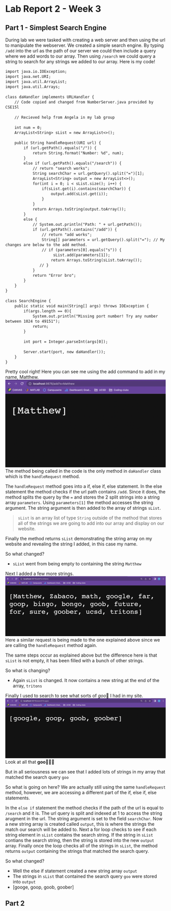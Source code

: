 # Lab Report 2 - Week 3
## Part 1 - Simplest Search Engine
During lab we were tasked with creating a web server and then using the url to manipulate the webserver. We created a simple search engine. By typing `/add` into the url as the path of our server we could then include a query where we add words to our array. Then using `/search` we could query a string to search for any strings we added to our array. Here is my code!
```
import java.io.IOException;
import java.net.URI;
import java.util.ArrayList;
import java.util.Arrays;

class daHandler implements URLHandler {
    // Code copied and changed from NumberServer.java provided by CSE15l

    // Recieved help from Angela in my lab group
    
    int num = 0;
    ArrayList<String> sList = new ArrayList<>();

    public String handleRequest(URI url) {
        if (url.getPath().equals("/")) {
            return String.format("Number: %d", num);
        } 
        else if (url.getPath().equals("/search")) {
            // return "search works";
            String searchChar = url.getQuery().split("=")[1];
            ArrayList<String> output = new ArrayList<>();
            for(int i = 0; i < sList.size(); i++) {
                if(sList.get(i).contains(searchChar)) {
                    output.add(sList.get(i));
                }
            }
            return Arrays.toString(output.toArray());
        } 
        else {
            // System.out.println("Path: " + url.getPath());
            if (url.getPath().contains("/add")) {
                // return "add works";
                String[] parameters = url.getQuery().split("="); // My changes are below to the add method.
                // if (parameters[0].equals("s")) {
                     sList.add(parameters[1]);
                    return Arrays.toString(sList.toArray());
               // }
            }
            return "Error bro";
        }
    }
}

class SearchEngine {
    public static void main(String[] args) throws IOException {
        if(args.length == 0){
            System.out.println("Missing port number! Try any number between 1024 to 49151");
            return;
        }

        int port = Integer.parseInt(args[0]);

        Server.start(port, new daHandler());
    }
}
```
Pretty cool right!
Here you can see me using the add command to add in my name, Matthew.
![Image](week-3-screenshots/myNameSS.png)
The method being called in the code is the only method in `daHandler` class which is the `handleRequest` method. 

The `handleRequest` method goes into a if, else if, else statement. In the else statement the method checks if the url path contains `/add`. Since it does, the method splits the query by the `=` and stores the 2 split strings into a string array `parameters`. Using `parameters[1]` the method accesses the string argument. The string argument is then added to the array of strings `sList`. 
> `sList` is an array list of type `String` outside of the method that stores all of the strings we are going to add into our array and display on our website. 

Finally the method returns `sList` demonstrating the string array on my website and revealing the string I added, in this case my name.

So what changed?
* `sList` went from being empty to containing the string `Matthew`

Next I added a few more strings.
![Image](week-3-screenshots/lotsOfAdds.png)
Here a similar request is being made to the one explained above since we are calling the `handleRequest` method again.

The same steps occur as explained above but the difference here is that `sList` is not empty, it has been filled with a bunch of other strings.

So what is changing?
* Again `sList` is changed. It now contains a new string at the end of the array, `tritons`

Finally I used to search to see what sorts of *goo*🦠 I had in my site.
![Image](week-3-screenshots/searchGoo.png)
Look at all that **goo**🦠🦠🦠

But in all seriousness we can see that I added lots of strings in my array that matched the search query `goo`

So what is going on here? We are actually still using the same `handleRequest` method, however, we are accessing a different part of the if, else if, else statements.

In the `else if` statement the method checks if the path of the url is equal to `/search` and it is. The url query is split and indexed at 1 to access the string arugment in the url. The string argument is set to the field `searchChar`. Now a new string array is created called `output`, this is where the strings the match our search will be added to. Next a for loop checks to see if each string element in `sList` contains the search string. If the string in `sList` contians the search string, then the string is stored into the new `output` array. Finally once the loop checks all of the strings in `sList`, the method returns `output` containing the strings that matched the search query.

So what changed?
* Well the else if statement created a new string array `output`
* The strings in `sList` that contained the search query `goo` were stored into `output`
* [googe, goop, goob, goober]
## Part 2
